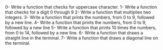 0- Write a function that checks for uppercase character.
1- Write a function that checks for a digit 0 through 9
2- Write a function that multiplies two integers.
3- Write a function that prints the numbers, from 0 to 9, followed by a new line.
4- Write a function that prints the numbers, from 0 to 9, followed by a new line
5- Write a function that prints 10 times the numbers, from 0 to 14, followed by a new line.
6- Write a function that draws a straight line in the terminal.
7- Write a function that draws a diagonal line on the terminal.

